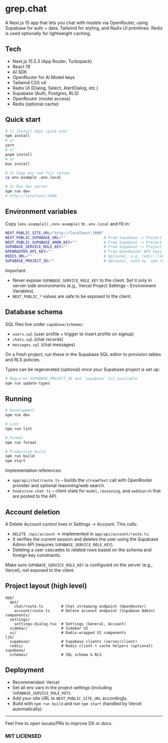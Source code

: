 # grep.chat

A Next.js 15 app that lets you chat with models via OpenRouter, using Supabase for auth + data, Tailwind for styling, and Radix UI primitives. Redis is used optionally for lightweight caching.

## Tech

- Next.js 15.5.3 (App Router, Turbopack)
- React 19
- AI SDK
- OpenRouter for AI Model keys
- Tailwind CSS v4
- Radix UI (Dialog, Select, AlertDialog, etc.)
- Supabase (Auth, Postgres, RLS)
- OpenRouter (model access)
- Redis (optional cache)

## Quick start

```bash
# 1) Install deps (pick one)
npm install
# or
yarn
# or``
pnpm install
# or
bun install

# 2) Copy env and fill values
cp env.example .env.local

# 3) Run dev server
npm run dev
# http://localhost:3000
```

## Environment variables

Copy `[env.example](./env.example)` to `.env.local` and fill in:

```bash
NEXT_PUBLIC_SITE_URL="http://localhost:3000"
NEXT_PUBLIC_SUPABASE_URL=""                 # From Supabase -> Project Settings -> API
NEXT_PUBLIC_SUPABASE_ANON_KEY=""            # From Supabase -> Project Settings -> API
SUPABASE_SERVICE_ROLE_KEY=""                # From Supabase -> Project Settings -> API (server-only)
OPENROUTER_API_KEY=""                       # From OpenRouter API keys
REDIS_URL=""                                # Optional, e.g. redis://default:password@host:port
SUPABASE_PROJECT_ID=""                      # Optional, used by `npm run update-types`
```

Important:

- Never expose `SUPABASE_SERVICE_ROLE_KEY` to the client. Set it only in server-side environments (e.g., Vercel Project Settings – Environment Variables).
- `NEXT_PUBLIC_*` values are safe to be exposed to the client.

## Database schema

SQL files live under `supabase/schemas`:

- `users.sql` (user profile + trigger to insert profile on signup)
- `chats.sql` (chat records)
- `messages.sql` (chat messages)

On a fresh project, run these in the Supabase SQL editor to provision tables and RLS policies.

Types can be regenerated (optional) once your Supabase project is set up:

```bash
# Requires SUPABASE_PROJECT_ID and `supabase` CLI available
npm run update-types
```

## Running

```bash
# Development
npm run dev

# Lint
npm run lint

# Format
npm run format

# Production build
npm run build
npm start
```

Implementation references:

- `app/api/chat/route.ts` – builds the `streamText` call with OpenRouter provider and optional reasoning/web search.
- `hooks/use-chat.ts` – client state for `model`, `reasoning`, and `webSearch` that are posted to the API.

## Account deletion

A Delete Account control lives in Settings → Account. This calls:

- `DELETE /api/account` → implemented in `app/api/account/route.ts`.
- It verifies the current session and deletes the user using the Supabase Admin API (requires `SUPABASE_SERVICE_ROLE_KEY`).
- Deleting a user cascades to related rows based on the schema and foreign key constraints.

Make sure `SUPABASE_SERVICE_ROLE_KEY` is configured on the server (e.g., Vercel), not exposed to the client.

## Project layout (high level)

```
app/
  api/
    chat/route.ts        # Chat streaming endpoint (OpenRouter)
    account/route.ts     # Delete account endpoint (Supabase Admin)
components/
  settings/
    settings-dialog.tsx  # Settings (General, Account)
  sidebar/               # Sidebar UI
  ui/                    # Radix-wrapped UI components
lib/
  supabase/              # Supabase clients (server/client)
  redis/                 # Redis client + cache helpers (optional)
supabase/
  schemas/               # SQL schema & RLS
```

## Deployment

- Recommended: Vercel
- Set all env vars in the project settings (including `SUPABASE_SERVICE_ROLE_KEY`).
- Add your site URL to `NEXT_PUBLIC_SITE_URL` accordingly.
- Build with `npm run build` and run `npm start` (handled by Vercel automatically).

---

Feel free to open issues/PRs to improve DX or docs.

### MIT LICENSED
